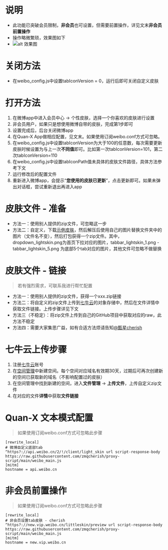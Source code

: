 # 说明
- 此功能已突破会员限制，**非会员**也可设置，但需要前置操作，详见文末**非会员前置操作**
- 操作略微繁琐，效果图如下
- ![alt 效果图](https://wx4.sinaimg.cn/large/002wMSrPly1gvqvdxjs8jg60go09uhdu02.gif)

# 关闭方法
- 在weibo_config.js中设置tabIconVersion = 0，运行后即可关闭自定义皮肤

# 打开方法
1. 在微博app中进入会员中心 -> 个性皮肤，选择一个你喜欢的皮肤进行设置
2. 非会员用户，如果只是想使用微博自带的皮肤，完成第1步即可
3. 设置完成后，后台关闭微博app
4. 在Quan-X App做相应配置，见文末。如果使用订阅weibo.conf方式可忽略。
5. 在weibo_config.js中设置tabIconVersion为大于100的任意数，每次需要更新皮肤时候设置为与上一次**不同值**即可。比如第一次tabIconVersion=101，第二次tabIconVersion=110
6. 在weibo_config.js中设置tabIconPath值未具体的皮肤文件路径，具体方法参考下文
7. 运行修改后的配置文件
8. 重新进入微博app，会提示“**您使用的皮肤已更新**”，点击更新即可。如果未弹出对话框，尝试重新退出再进入app


# 皮肤文件 - 准备
- 方法一：使用别人提供的zip文件，可忽略这一步
- 方法二：自定义，下载[示例皮肤](https://vip.storage.weibo.com/vip_lightskin/lightskin_79_1.0.zip)，然后解压后使用自己的图片替换文件夹中的图片（文件名不变），然后打包获得一个zip文件。其中，dropdown_lightskin.png为首页下拉对应的图片，tabbar_lightskin_1.png - tabbar_lightskin_5.png 为底部5个tab对应的图片，其他文件可忽略不做替换

# 皮肤文件 - 链接
> 若有强烈需求，可联系我进行帮忙配置
- 方法一：使用别人提供的zip文件，获得一个xxx.zip链接
- 方法二：将自定义的zip文件上传到[七牛云](https://portal.qiniu.com/)的对象存储中，然后在文件详情中获取文件链接。上传步骤详见下文
- 方法三（不稳定）：将zip文件上传到自己的GitHub项目中获取对应的raw，此方法不稳定
- 方法四：需要大家集思广益，如有合适方法烦请告知[@甄星cherish](https://weibo.com/zmqcherish)


# 七牛云上传步骤
1. 注册[七牛云](https://www.qiniu.com/?cps_key=1hifrwd2d5ope)账号
2. 在[空间管理](https://portal.qiniu.com/kodo/bucket)中新建空间。每个空间对应域名有效期30天，过期后可再次创建新的空间已获取新的域名（不影响配置过的皮肤）
3. 在空间管理中找到新建的空间，进入**文件管理** -> **上传文件**，上传自定义zip文件
4. 在对应的文件**详情**中获取**文件链接**

# Quan-X 文本模式配置
> 如果使用订阅weibo.conf方式可忽略此步骤
```properties
[rewrite_local]
# 微博自定义底部tab
^https?://api.weibo.cn/2/!/client/light_skin url script-response-body https://raw.githubusercontent.com/zmqcherish/proxy-script/main/weibo_main.js
[mitm]
hostname = api.weibo.cn
```

# 非会员前置操作
> 如果使用订阅weibo.conf方式可忽略此步骤
```properties
[rewrite_local]
# 非会员设置tab皮肤 - cherish
^https?://new.vip.weibo.cn/littleskin/preview url script-response-body https://raw.githubusercontent.com/zmqcherish/proxy-script/main/weibo_main.js
[mitm]
hostname = new.vip.weibo.cn
```
